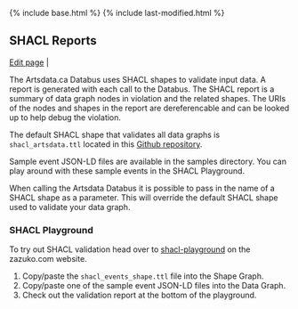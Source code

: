 {% include base.html %}
{% include last-modified.html %}

## SHACL Reports
[Edit page](https://github.com/culturecreates/artsdata-data-model/blob/master/{{page.path}}) | <span id="last-modified"></span>

The Artsdata.ca Databus uses SHACL shapes to validate input data. A report is generated with each call to the Databus. The SHACL report is a summary of data graph nodes in violation and the related shapes.  The URIs of the nodes and shapes in the report are dereferencable and can be looked up to help debug the violation.

The default SHACL shape that validates all data graphs is `shacl_artsdata.ttl` located in this [Github repository](https://github.com/culturecreates/artsdata-data-model/blob/master/shacl/).

Sample event JSON-LD files are available in the samples directory. You can play around with these sample events in the SHACL Playground. 

When calling the Artsdata Databus it is possible to pass in the name of a SHACL shape as a parameter. This will override the default SHACL shape used to validate your data graph.

### SHACL Playground
To try out SHACL validation head over to [shacl-playground](https://shacl-playground.zazuko.com) on the zazuko.com website. 
1. Copy/paste the `shacl_events_shape.ttl` file into the Shape Graph.
2. Copy/paste one of the sample event JSON-LD files into the Data Graph.
3. Check out the validation report at the bottom of the playground.
